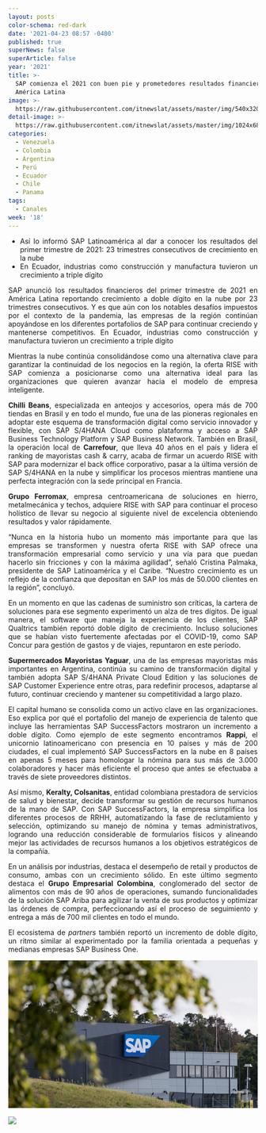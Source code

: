 ```yaml
---
layout: posts
color-schema: red-dark
date: '2021-04-23 08:57 -0400'
published: true
superNews: false
superArticle: false
year: '2021'
title: >-
  SAP comienza el 2021 con buen pie y prometedores resultados financieros en
  América Latina
image: >-
  https://raw.githubusercontent.com/itnewslat/assets/master/img/540x320/Sede-SAP-Ecuador-p.jpg
detail-image: >-
  https://raw.githubusercontent.com/itnewslat/assets/master/img/1024x680/Sede-SAP-Ecuador-g.jpg
categories:
  - Venezuela
  - Colombia
  - Argentina
  - Perú
  - Ecuador
  - Chile
  - Panama
tags:
  - Canales
week: '18'
---
```

<ul style="text-align: justify;">
	<li>Así lo informó SAP Latinoamérica al dar a conocer los resultados del primer trimestre de 2021: 23 trimestres consecutivos de crecimiento en la nube</li>
	<li>En Ecuador, industrias como construcción y manufactura tuvieron un crecimiento a triple dígito</li>
</ul>
<p style="text-align: justify;">SAP anunció los resultados financieros del primer trimestre de 2021 en América Latina reportando crecimiento a doble dígito en la nube por 23 trimestres consecutivos. Y es que aún con los notables desafíos impuestos por el contexto de la pandemia, las empresas de la región continúan apoyándose en los diferentes portafolios de SAP para continuar creciendo y mantenerse competitivos. En Ecuador, industrias como construcción y manufactura tuvieron un crecimiento a triple dígito</p>
<p style="text-align: justify;">Mientras la nube continúa consolidándose como una alternativa clave para garantizar la continuidad de los negocios en la región, la oferta RISE with SAP comienza a posicionarse como una alternativa ideal para las organizaciones que quieren avanzar hacia el modelo de empresa inteligente.</p>
<p style="text-align: justify;"><strong>Chilli Beans</strong>, especializada en anteojos y accesorios, opera más de 700 tiendas en Brasil y en todo el mundo, fue una de las pioneras regionales en adoptar este esquema de transformación digital como servicio innovador y flexible, con SAP S/4HANA Cloud como plataforma y acceso a SAP Business Technology Platform y SAP Business Network. También en Brasil, la operación local de <strong>Carrefour</strong>, que lleva 40 años en el país y lidera el ranking de mayoristas cash &amp; carry, acaba de firmar un acuerdo RISE with SAP para modernizar el back office corporativo, pasar a la última versión de SAP S/4HANA en la nube y simplificar los procesos mientras mantiene una perfecta integración con la sede principal en Francia.</p>
<p style="text-align: justify;"><strong>Grupo Ferromax</strong>, empresa centroamericana de soluciones en hierro, metalmecánica y techos, adquiere RISE with SAP para continuar el proceso holístico de llevar su negocio al siguiente nivel de excelencia obteniendo resultados y valor rápidamente.</p>
<p style="text-align: justify;">“Nunca en la historia hubo un momento más importante para que las empresas se transformen y nuestra oferta RISE with SAP ofrece una transformación empresarial como servicio y una vía para que puedan hacerlo sin fricciones y con la máxima agilidad”, señaló Cristina Palmaka, presidente de SAP Latinoamérica y el Caribe. “Nuestro crecimiento es un reflejo de la confianza que depositan en SAP los más de 50.000 clientes en la región”, concluyó.</p>
<p style="text-align: justify;">En un momento en que las cadenas de suministro son críticas, la cartera de soluciones para ese segmento experimentó un alza de tres dígitos. De igual manera, el software que maneja la experiencia de los clientes, SAP Qualtrics también reportó doble dígito de crecimiento. Incluso soluciones que se habían visto fuertemente afectadas por el COVID-19, como SAP Concur para gestión de gastos y de viajes, repuntaron en este período.</p>
<p style="text-align: justify;"><strong>Supermercados Mayoristas Yaguar</strong>, una de las empresas mayoristas más importantes en Argentina, continúa su camino de transformación digital y también adopta SAP S/4HANA Private Cloud Edition y las soluciones de SAP Customer Experience entre otras, para redefinir procesos, adaptarse al futuro, continuar creciendo y mantener su competitividad a largo plazo.</p>
<p style="text-align: justify;">El capital humano se consolida como un activo clave en las organizaciones. Eso explica por qué el portafolio del manejo de experiencia de talento que incluye las herramientas SAP SuccessFactors mostraron un incremento a doble dígito. Como ejemplo de este segmento encontramos <strong>Rappi</strong>, el unicornio latinoamericano con presencia en 10 países y más de 200 ciudades, el cual implementó SAP SuccessFactors en la nube en 8 países en apenas 5 meses para homologar la nómina para sus más de 3.000 colaboradores y hacer más eficiente el proceso que antes se efectuaba a través de siete proveedores distintos.</p>
<p style="text-align: justify;">Así mismo, <strong>Keralty, Colsanitas</strong>, entidad colombiana prestadora de servicios de salud y bienestar, decide transformar su gestión de recursos humanos de la mano de SAP. Con SAP SuccessFactors, la empresa simplifica los diferentes procesos de RRHH, automatizando la fase de reclutamiento y selección, optimizando su manejo de nómina y temas administrativos, logrando una reducción considerable de formularios físicos y alineando mejor las actividades de recursos humanos a los objetivos estratégicos de la compañía.</p>
<p style="text-align: justify;">En un análisis por industrias, destaca el desempeño de retail y productos de consumo, ambas con un crecimiento sólido. En este último segmento destaca el <strong>Grupo Empresarial Colombina</strong>, conglomerado del sector de alimentos con más de 90 años de operaciones, sumando funcionalidades de la solución SAP Ariba para agilizar la venta de sus productos y optimizar las órdenes de compra, perfeccionando así el proceso de seguimiento y entrega a más de 700 mil clientes en todo el mundo.</p>
<p style="text-align: justify;">El ecosistema de <em>partners </em>también reportó un incremento de doble dígito, un ritmo similar al experimentado por la familia orientada a pequeñas y medianas empresas SAP Business One.</p>

![](https://raw.githubusercontent.com/itnewslat/assets/master/img/540x320/Sede-SAP-Ecuador-p.jpg)

<img src="https://tracker.metricool.com/c3po.jpg?hash=56f88a41e39ab42c063cc51676587a04"/>

